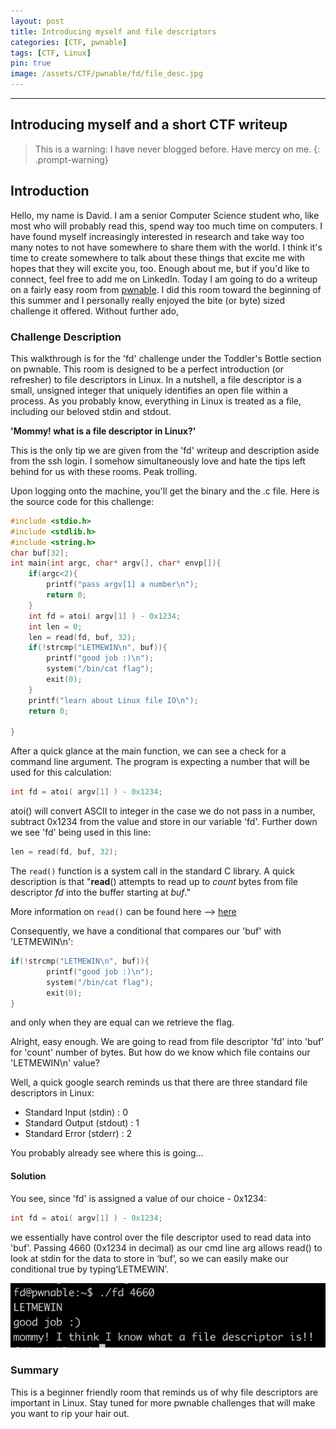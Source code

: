 ```yaml
---
layout: post
title: Introducing myself and file descriptors
categories: [CTF, pwnable]
tags: [CTF, Linux]
pin: true
image: /assets/CTF/pwnable/fd/file_desc.jpg
---
```

---
Introducing myself and a short CTF writeup
---

>This is a warning: I have never blogged before. Have mercy on me.
{: .prompt-warning}


## **Introduction** 
Hello, my name is David. I am a senior Computer Science student who, like most who will probably read this, spend way too much time on computers. I have found myself increasingly interested in research and take way too many notes to not have somewhere to share them with the world. I think it's time to create somewhere to talk about these things that excite me with hopes that they will excite you, too. Enough about me, but if you'd like to connect, feel free to add me on LinkedIn. Today I am going to do a writeup on a fairly easy room from [pwnable](https://pwnable.kr). I did this room toward the beginning of this summer and I personally really enjoyed the bite (or byte) sized challenge it offered. Without further ado,

### **Challenge Description**
This walkthrough is for the 'fd' challenge under the Toddler's Bottle section on pwnable. This room is designed to be a perfect introduction (or refresher) to file descriptors in Linux. In a nutshell, a file descriptor is a small, unsigned integer that uniquely identifies an open file within a process. As you probably know, everything in Linux is treated as a file, including our beloved stdin and stdout. 

**'Mommy! what is a file descriptor in Linux?'**

This is the only tip we are given from the 'fd' writeup and description aside from the ssh login. I somehow simultaneously love and hate the tips left behind for us with these rooms. Peak trolling.

Upon logging onto the machine, you'll get the binary and the .c file. Here is the source code for this challenge:

```c
#include <stdio.h>
#include <stdlib.h>
#include <string.h>
char buf[32];
int main(int argc, char* argv[], char* envp[]){
	if(argc<2){
		printf("pass argv[1] a number\n");
		return 0;
	}
	int fd = atoi( argv[1] ) - 0x1234;
	int len = 0;
	len = read(fd, buf, 32);
	if(!strcmp("LETMEWIN\n", buf)){
		printf("good job :)\n");
		system("/bin/cat flag");
		exit(0);
	}
	printf("learn about Linux file IO\n");
	return 0;

}
```

After a quick glance at the main function, we can see a check for a command line argument. The program is expecting a number that will be used for this calculation:
```c
int fd = atoi( argv[1] ) - 0x1234;
```

atoi() will convert ASCII to integer in the case we do not pass in a number, subtract 0x1234 from the value and store in our variable 'fd'. Further down we see 'fd' being used in this line:
```c
len = read(fd, buf, 32);
```
The `read()` function is a system call in the standard C library. A quick description is that "**read**() attempts to read up to _count_ bytes from file descriptor _fd_ into the buffer starting at _buf_." 

More information on `read()` can be found here –> [here](https://www.man7.org/linux/man-pages/man2/read.2.html)


Consequently, we have a conditional that compares our 'buf' with 'LETMEWIN\n':
```c
if(!strcmp("LETMEWIN\n", buf)){
		printf("good job :)\n");
		system("/bin/cat flag");
		exit(0);
}
```
and only when they are equal can we retrieve the flag.

Alright, easy enough. We are going to read from file descriptor 'fd' into 'buf' for 'count' number of bytes. But how do we know which file contains our 'LETMEWIN\n' value?

Well, a quick google search reminds us that there are three standard file descriptors in Linux:
- Standard Input (stdin) : 0
- Standard Output (stdout) : 1
- Standard Error (stderr) : 2

You probably already see where this is going...

#### **Solution**
You see, since 'fd' is assigned a value of our choice - 0x1234:

```c
int fd = atoi( argv[1] ) - 0x1234;
```
we essentially have control over the file descriptor used to read data into 'buf'. Passing 4660 (0x1234 in decimal) as our cmd line arg allows read() to look at stdin for the data to store in ‘buf’, so we can easily make our conditional true by typing‘LETMEWIN’.

![fd flag](/assets/CTF/pwnable/fd/fd_flag.jpg)

### Summary
This is a beginner friendly room that reminds us of why file descriptors are important in Linux. Stay tuned for more pwnable challenges that will make you want to rip your hair out.  